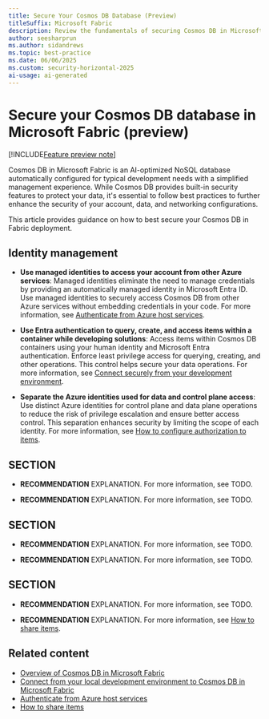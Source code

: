 ```yaml
---
title: Secure Your Cosmos DB Database (Preview)
titleSuffix: Microsoft Fabric
description: Review the fundamentals of securing Cosmos DB in Microsoft Fabric from the perspective of data security.
author: seesharprun
ms.author: sidandrews
ms.topic: best-practice
ms.date: 06/06/2025
ms.custom: security-horizontal-2025
ai-usage: ai-generated
---
```


# Secure your Cosmos DB database in Microsoft Fabric (preview)

[!INCLUDE[Feature preview note](../../includes/feature-preview-note.md)]

Cosmos DB in Microsoft Fabric is an AI-optimized NoSQL database automatically configured for typical development needs with a simplified management experience. While Cosmos DB provides built-in security features to protect your data, it's essential to follow best practices to further enhance the security of your account, data, and networking configurations.

This article provides guidance on how to best secure your Cosmos DB in Fabric deployment.

## Identity management

- **Use managed identities to access your account from other Azure services**: Managed identities eliminate the need to manage credentials by providing an automatically managed identity in Microsoft Entra ID. Use managed identities to securely access Cosmos DB from other Azure services without embedding credentials in your code. For more information, see [Authenticate from Azure host services](how-to-authenticate-azure.md).

- **Use Entra authentication to query, create, and access items within a container while developing solutions**: Access items within Cosmos DB containers using your human identity and Microsoft Entra authentication. Enforce least privilege access for querying, creating, and other operations. This control helps secure your data operations. For more information, see [Connect securely from your development environment](how-to-connect-development.md).

- **Separate the Azure identities used for data and control plane access**: Use distinct Azure identities for control plane and data plane operations to reduce the risk of privilege escalation and ensure better access control. This separation enhances security by limiting the scope of each identity. For more information, see [How to configure authorization to items](how-to-configure-authorization.md).

## SECTION

- **RECOMMENDATION** EXPLANATION. For more information, see TODO.

- **RECOMMENDATION** EXPLANATION. For more information, see TODO.

## SECTION

- **RECOMMENDATION** EXPLANATION. For more information, see TODO.

- **RECOMMENDATION** EXPLANATION. For more information, see TODO.

## SECTION

- **RECOMMENDATION** EXPLANATION. For more information, see TODO.

- **RECOMMENDATION** EXPLANATION. For more information, see [How to share items](how-to-share-items.md).

## Related content

- [Overview of Cosmos DB in Microsoft Fabric](overview.md)
- [Connect from your local development environment to Cosmos DB in Microsoft Fabric](how-to-connect-development.md)
- [Authenticate from Azure host services](how-to-authenticate-azure.md)
- [How to share items](how-to-share-items.md)

